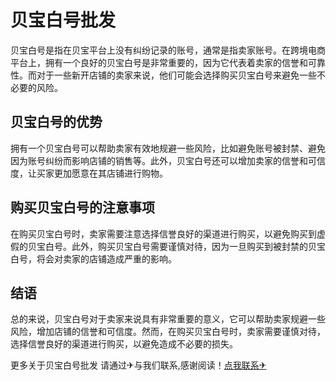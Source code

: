# 贝宝白号批发

贝宝白号是指在贝宝平台上没有纠纷记录的账号，通常是指卖家账号。在跨境电商平台上，拥有一个良好的贝宝白号是非常重要的，因为它代表着卖家的信誉和可靠性。而对于一些新开店铺的卖家来说，他们可能会选择购买贝宝白号来避免一些不必要的风险。

## 贝宝白号的优势

拥有一个贝宝白号可以帮助卖家有效地规避一些风险，比如避免账号被封禁、避免因为账号纠纷而影响店铺的销售等。此外，贝宝白号还可以增加卖家的信誉和可信度，让买家更加愿意在其店铺进行购物。

## 购买贝宝白号的注意事项

在购买贝宝白号时，卖家需要注意选择信誉良好的渠道进行购买，以避免购买到虚假的贝宝白号。此外，购买贝宝白号需要谨慎对待，因为一旦购买到被封禁的贝宝白号，将会对卖家的店铺造成严重的影响。

## 结语

总的来说，贝宝白号对于卖家来说具有非常重要的意义，它可以帮助卖家规避一些风险，增加店铺的信誉和可信度。然而，在购买贝宝白号时，卖家需要谨慎对待，选择信誉良好的渠道进行购买，以避免造成不必要的损失。

更多关于贝宝白号批发 请通过✈与我们联系,感谢阅读！[点我联系✈](https://cdn.k02.cc)
